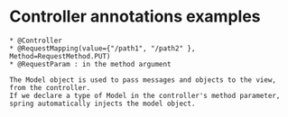 # Controller annotations examples

	* @Controller
	* @RequestMapping(value={"/path1", "/path2" }, Method=RequestMethod.PUT)
	* @RequestParam : in the method argument
	
	The Model object is used to pass messages and objects to the view, from the controller.
	If we declare a type of Model in the controller's method parameter, spring automatically injects the model object.